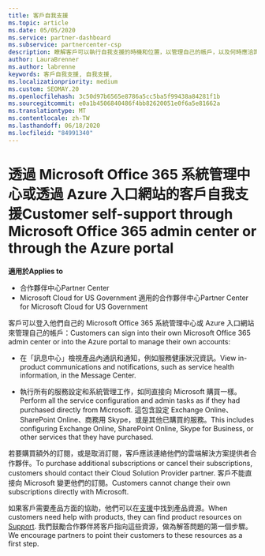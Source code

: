 ```yaml
---
title: 客戶自我支援
ms.topic: article
ms.date: 05/05/2020
ms.service: partner-dashboard
ms.subservice: partnercenter-csp
description: 瞭解客戶可以執行自我支援的時機和位置，以管理自己的帳戶，以及何時應洽詢其雲端解決方案提供者合作夥伴。
author: LauraBrenner
ms.author: labrenne
keywords: 客戶自我支援, 自我支援,
ms.localizationpriority: medium
ms.custom: SEOMAY.20
ms.openlocfilehash: 3c50d97b6565e8786a5cc5ba5f99438a84281f1b
ms.sourcegitcommit: e0a1b4506840486f4bb82620051e0f6a5e81662a
ms.translationtype: MT
ms.contentlocale: zh-TW
ms.lasthandoff: 06/18/2020
ms.locfileid: "84991340"
---
```

# <a name="customer-self-support-through-microsoft-office-365-admin-center-or-through-the-azure-portal"></a><span data-ttu-id="f4bba-104">透過 Microsoft Office 365 系統管理中心或透過 Azure 入口網站的客戶自我支援</span><span class="sxs-lookup"><span data-stu-id="f4bba-104">Customer self-support through Microsoft Office 365 admin center or through the Azure portal</span></span>

<span data-ttu-id="f4bba-105">**適用於**</span><span class="sxs-lookup"><span data-stu-id="f4bba-105">**Applies to**</span></span>

-  <span data-ttu-id="f4bba-106">合作夥伴中心</span><span class="sxs-lookup"><span data-stu-id="f4bba-106">Partner Center</span></span>
-  <span data-ttu-id="f4bba-107">Microsoft Cloud for US Government 適用的合作夥伴中心</span><span class="sxs-lookup"><span data-stu-id="f4bba-107">Partner Center for Microsoft Cloud for US Government</span></span>

<span data-ttu-id="f4bba-108">客戶可以登入他們自己的 Microsoft Office 365 系統管理中心或 Azure 入口網站來管理自己的帳戶：</span><span class="sxs-lookup"><span data-stu-id="f4bba-108">Customers can sign into their own Microsoft Office 365 admin center or into the Azure portal to manage their own accounts:</span></span>

-   <span data-ttu-id="f4bba-109">在「訊息中心」檢視產品內通訊和通知，例如服務健康狀況資訊。</span><span class="sxs-lookup"><span data-stu-id="f4bba-109">View in-product communications and notifications, such as service health information, in the Message Center.</span></span>

-   <span data-ttu-id="f4bba-110">執行所有的服務設定和系統管理工作，如同直接向 Microsoft 購買一樣。</span><span class="sxs-lookup"><span data-stu-id="f4bba-110">Perform all the service configuration and admin tasks as if they had purchased directly from Microsoft.</span></span> <span data-ttu-id="f4bba-111">這包含設定 Exchange Online、SharePoint Online、商務用 Skype，或是其他已購買的服務。</span><span class="sxs-lookup"><span data-stu-id="f4bba-111">This includes configuring Exchange Online, SharePoint Online, Skype for Business, or other services that they have purchased.</span></span>

<span data-ttu-id="f4bba-112">若要購買額外的訂閱，或是取消訂閱，客戶應該連絡他們的雲端解決方案提供者合作夥伴。</span><span class="sxs-lookup"><span data-stu-id="f4bba-112">To purchase additional subscriptions or cancel their subscriptions, customers should contact their Cloud Solution Provider partner.</span></span> <span data-ttu-id="f4bba-113">客戶不能直接向 Microsoft 變更他們的訂閱。</span><span class="sxs-lookup"><span data-stu-id="f4bba-113">Customers cannot change their own subscriptions directly with Microsoft.</span></span>

<span data-ttu-id="f4bba-114">如果客戶需要產品方面的協助，他們可以在[支援](https://partnercenter.microsoft.com/partner/support)中找到產品資源。</span><span class="sxs-lookup"><span data-stu-id="f4bba-114">When customers need help with products, they can find product resources on [Support](https://partnercenter.microsoft.com/partner/support).</span></span> <span data-ttu-id="f4bba-115">我們鼓勵合作夥伴將客戶指向這些資源，做為解答問題的第一個步驟。</span><span class="sxs-lookup"><span data-stu-id="f4bba-115">We encourage partners to point their customers to these resources as a first step.</span></span>

 

 



